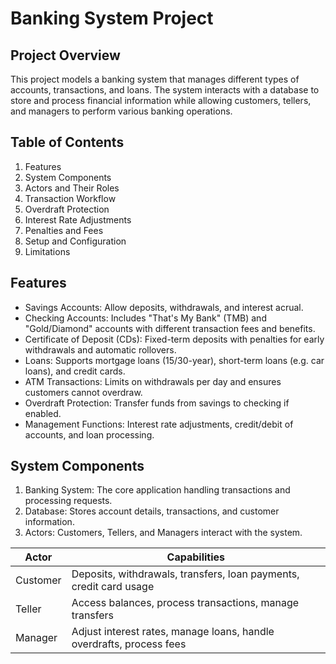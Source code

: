 # Banking System Project

## Project Overview
This project models a banking system that manages different types of accounts, transactions, and loans. The system interacts with a database to store and process financial information while allowing customers, tellers, and managers to perform various banking operations. 

## Table of Contents
 1. Features
 2. System Components
 3. Actors and Their Roles
 4. Transaction Workflow
 5. Overdraft Protection
 6. Interest Rate Adjustments
 7. Penalties and Fees
 8. Setup and Configuration
 9. Limitations

## Features
* Savings Accounts: Allow deposits, withdrawals, and interest acrual.
* Checking Accounts: Includes "That's My Bank" (TMB) and "Gold/Diamond" accounts with different transaction fees and benefits.
* Certificate of Deposit (CDs): Fixed-term deposits with penalties for early withdrawals and automatic rollovers.
* Loans: Supports mortgage loans (15/30-year), short-term loans (e.g. car loans), and credit cards.
* ATM Transactions: Limits on withdrawals per day and ensures customers cannot overdraw.
* Overdraft Protection: Transfer funds from savings to checking if enabled.
* Management Functions: Interest rate adjustments, credit/debit of accounts, and loan processing.

## System Components
1. Banking System: The core application handling transactions and processing requests.
2. Database: Stores account details, transactions, and customer information.
3. Actors: Customers, Tellers, and Managers interact with the system.

| Actor | Capabilities |
| ----- | ------------ |
| Customer | Deposits, withdrawals, transfers, loan payments, credit card usage |
| Teller | Access balances, process transactions, manage transfers |
| Manager | Adjust interest rates, manage loans, handle overdrafts, process fees |

